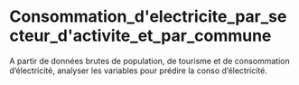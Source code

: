 # Consommation_d'electricite_par_secteur_d'activite_et_par_commune
A partir de données brutes de population, de tourisme et de consommation d’électricité, analyser les variables pour prédire la conso d’électricité.

